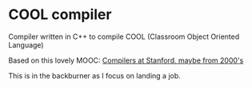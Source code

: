 # COOL compiler
Compiler written in C++ to compile COOL (Classroom Object Oriented Language) 

Based on this lovely MOOC: [Compilers at Stanford, maybe from 2000's](https://learning.edx.org/course/course-v1:StanfordOnline+SOE.YCSCS1+3T2020/home)

This is in the backburner as I focus on landing a job.
